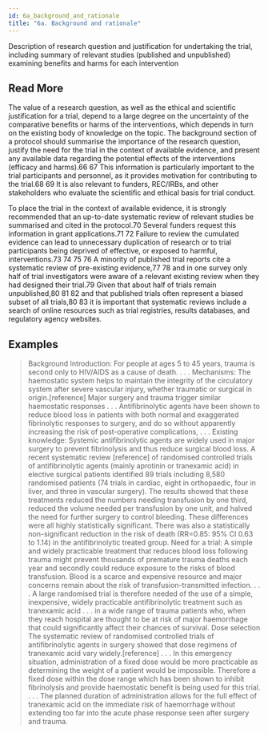 ```yaml
---
id: 6a_background_and_rationale
title: "6a. Background and rationale"
---
```

Description of research question and justification for undertaking the trial, including summary of relevant studies (published and unpublished) examining benefits and harms for each intervention

## Read More

The value of a research question, as well as the ethical and scientific justification for a trial, depend to a large degree on the uncertainty of the comparative benefits or harms of the interventions, which depends in turn on the existing body of knowledge on the topic. The background section of a protocol should summarise the importance of the research question, justify the need for the trial in the context of available evidence, and present any available data regarding the potential effects of the interventions (efficacy and harms).66 67 This information is particularly important to the trial participants and personnel, as it provides motivation for contributing to the trial.68 69 It is also relevant to funders, REC/IRBs, and other stakeholders who evaluate the scientific and ethical basis for trial conduct.

To place the trial in the context of available evidence, it is strongly recommended that an up-to-date systematic review of relevant studies be summarised and cited in the protocol.70 Several funders request this information in grant applications.71 72 Failure to review the cumulated evidence can lead to unnecessary duplication of research or to trial participants being deprived of effective, or exposed to harmful, interventions.73 74 75 76 A minority of published trial reports cite a systematic review of pre-existing evidence,77 78 and in one survey only half of trial investigators were aware of a relevant existing review when they had designed their trial.79 Given that about half of trials remain unpublished,80 81 82 and that published trials often represent a biased subset of all trials,80 83 it is important that systematic reviews include a search of online resources such as trial registries, results databases, and regulatory agency websites.

## Examples

> Background
Introduction: For people at ages 5 to 45 years, trauma is second only to HIV/AIDS as a cause of death. . . .
Mechanisms: The haemostatic system helps to maintain the integrity of the circulatory system after severe vascular injury, whether traumatic or surgical in origin.[reference] Major surgery and trauma trigger similar haemostatic responses . . . Antifibrinolytic agents have been shown to reduce blood loss in patients with both normal and exaggerated fibrinolytic responses to surgery, and do so without apparently increasing the risk of post-operative complications, . . .
Existing knowledge: Systemic antifibrinolytic agents are widely used in major surgery to prevent fibrinolysis and thus reduce surgical blood loss. A recent systematic review [reference] of randomised controlled trials of antifibrinolytic agents (mainly aprotinin or tranexamic acid) in elective surgical patients identified 89 trials including 8,580 randomised patients (74 trials in cardiac, eight in orthopaedic, four in liver, and three in vascular surgery). The results showed that these treatments reduced the numbers needing transfusion by one third, reduced the volume needed per transfusion by one unit, and halved the need for further surgery to control bleeding. These differences were all highly statistically significant. There was also a statistically non-significant reduction in the risk of death (RR=0.85: 95% CI 0.63 to 1.14) in the antifibrinolytic treated group.
Need for a trial: A simple and widely practicable treatment that reduces blood loss following trauma might prevent thousands of premature trauma deaths each year and secondly could reduce exposure to the risks of blood transfusion. Blood is a scarce and expensive resource and major concerns remain about the risk of transfusion-transmitted infection. . . . A large randomised trial is therefore needed of the use of a simple, inexpensive, widely practicable antifibrinolytic treatment such as tranexamic acid . . . in a wide range of trauma patients who, when they reach hospital are thought to be at risk of major haemorrhage that could significantly affect their chances of survival.
Dose selection
The systematic review of randomised controlled trials of antifibrinolytic agents in surgery showed that dose regimens of tranexamic acid vary widely.[reference] . . .
In this emergency situation, administration of a fixed dose would be more practicable as determining the weight of a patient would be impossible. Therefore a fixed dose within the dose range which has been shown to inhibit fibrinolysis and provide haemostatic benefit is being used for this trial. . . . The planned duration of administration allows for the full effect of tranexamic acid on the immediate risk of haemorrhage without extending too far into the acute phase response seen after surgery and trauma.